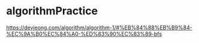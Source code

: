 # algorithmPractice

https://devjeong.com/algorithm/algorithm-1/#%EB%84%88%EB%B9%84-%EC%9A%B0%EC%84%A0-%ED%83%90%EC%83%89-bfs
